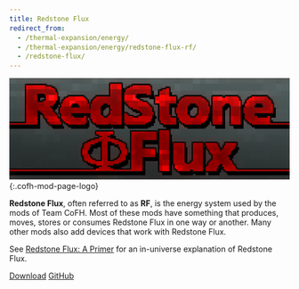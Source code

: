 ```yaml
---
title: Redstone Flux
redirect_from:
  - /thermal-expansion/energy/
  - /thermal-expansion/energy/redstone-flux-rf/
  - /redstone-flux/
---
```


![Redstone Flux logo](/assets/images/modlogos/redstone-flux.png){:.cofh-mod-page-logo}


**Redstone Flux**, often referred to as **RF**, is the energy system used by the
mods of Team CoFH. Most of these mods have something that produces, moves,
stores or consumes Redstone Flux in one way or another. Many other mods also add
devices that work with Redstone Flux.

See [Redstone Flux: A Primer](/docs/redstone-flux/redstone-flux-a-primer/) for
an in-universe explanation of Redstone Flux.


<div class="uk-margin-top uk-button-group">
    <a class="uk-button uk-button-large uk-button-success uk-text-bold" href="/downloads/">Download</a>
    <a class="uk-button uk-button-large" href="https://github.com/CoFH/RedstoneFlux">GitHub</a>
</div>
